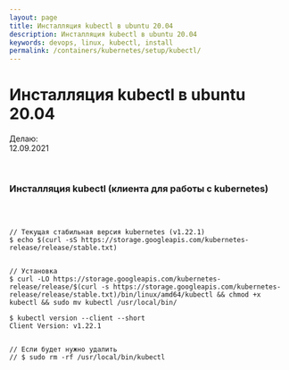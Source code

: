 ```yaml
---
layout: page
title: Инсталляция kubectl в ubuntu 20.04
description: Инсталляция kubectl в ubuntu 20.04
keywords: devops, linux, kubectl, install
permalink: /containers/kubernetes/setup/kubectl/
---
```


# Инсталляция kubectl в ubuntu 20.04

Делаю:  
12.09.2021

<br/>

### Инсталляция kubectl (клиента для работы с kubernetes)

<br/>

```shell

// Текущая стабильная версия kubernetes (v1.22.1)
$ echo $(curl -sS https://storage.googleapis.com/kubernetes-release/release/stable.txt)


// Установка
$ curl -LO https://storage.googleapis.com/kubernetes-release/release/$(curl -s https://storage.googleapis.com/kubernetes-release/release/stable.txt)/bin/linux/amd64/kubectl && chmod +x kubectl && sudo mv kubectl /usr/local/bin/

$ kubectl version --client --short
Client Version: v1.22.1


// Если будет нужно удалить
// $ sudo rm -rf /usr/local/bin/kubectl

```
